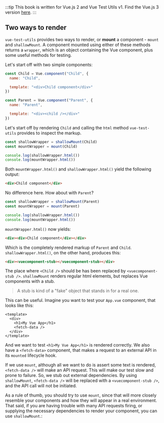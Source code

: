 :::tip This book is written for Vue.js 2 and Vue Test Utils v1.
Find the Vue.js 3 version [here](/v3/).
:::

## Two ways to render

`vue-test-utils` provides two ways to render, or __mount__ a component - `mount` and `shallowMount`. A component mounted using either of these methods returns a `wrapper`, which is an object containing the Vue component, plus some useful methods for testing.

Let's start off with two simple components:

```js
const Child = Vue.component("Child", {
  name: "Child",

  template: "<div>Child component</div>"
})

const Parent = Vue.component("Parent", {
  name: "Parent",

  template: "<div><child /></div>"
})
```

Let's start off by rendering `Child` and calling the `html` method `vue-test-utils` provides to inspect the markup.

```js
const shallowWrapper = shallowMount(Child)
const mountWrapper = mount(Child)

console.log(shallowWrapper.html())
console.log(mountWrapper.html())
```

Both `mountWrapper.html()` and `shallowWrapper.html()` yield the following output:

```html
<div>Child component</div>
```

No difference here. How about with `Parent`?

```js
const shallowWrapper = shallowMount(Parent)
const mountWrapper = mount(Parent)

console.log(shallowWrapper.html())
console.log(mountWrapper.html())
```

`mountWrapper.html()` now yields:

```html
<div><div>Child component</div></div>
```

Which is the completely rendered markup of `Parent` and `Child`. `shallowWrapper.html()`, on the other hand, produces this:

```html
<div><vuecomponent-stub></vuecomponent-stub></div>
```

The place where `<Child />` should be has been replaced by `<vuecomponent-stub />`. `shallowMount` renders regular html elements, but replaces Vue components with a stub.

> A stub is kind of a "fake" object that stands in for a real one.

This can be useful. Imagine you want to test your `App.vue` component, that looks like this:

```vue
<template>
  <div>
    <h1>My Vue App</h1>
    <fetch-data />
  </div>
</template>
```

And we want to test `<h1>My Vue App</h1>`  is rendered correctly. We also have a `<fetch-data>` component, that makes a request to an external API in its `mounted` lifecycle hook. 

If we use `mount`, although all we want to do is assert some text is rendered, `<fetch-data />` will make an API request. This will make our test slow and prone to failure. So, we stub out external dependencies. By using `shallowMount`, `<fetch-data />` will be replaced with a `<vuecomponent-stub />`, and the API call will not be initiated.

As a rule of thumb, you should try to use `mount`, since that will more closely resemble your components and how they will appear in a real environment. That said, if you are having trouble with many API requests firing, or supplying the necessary dependencies to render your component, you can use `shallowMount`.:
